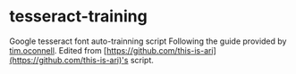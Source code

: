# tesseract-training

Google tesseract font auto-trainning script
Following the guide provided by [tim.oconnell](http://www.resolveradiologic.com/blog/2013/01/15/training-tesseract/).
Edited from [https://github.com/this-is-ari](https://github.com/this-is-ari)'s script.
